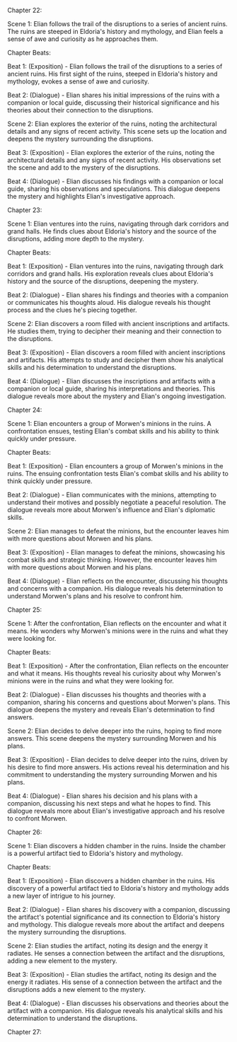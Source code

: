 Chapter 22:

Scene 1: Elian follows the trail of the disruptions to a series of ancient ruins. The ruins are steeped in Eldoria's history and mythology, and Elian feels a sense of awe and curiosity as he approaches them.

Chapter Beats:

Beat 1: (Exposition) - Elian follows the trail of the disruptions to a series of ancient ruins. His first sight of the ruins, steeped in Eldoria's history and mythology, evokes a sense of awe and curiosity.

Beat 2: (Dialogue) - Elian shares his initial impressions of the ruins with a companion or local guide, discussing their historical significance and his theories about their connection to the disruptions.

Scene 2: Elian explores the exterior of the ruins, noting the architectural details and any signs of recent activity. This scene sets up the location and deepens the mystery surrounding the disruptions.

Beat 3: (Exposition) - Elian explores the exterior of the ruins, noting the architectural details and any signs of recent activity. His observations set the scene and add to the mystery of the disruptions.

Beat 4: (Dialogue) - Elian discusses his findings with a companion or local guide, sharing his observations and speculations. This dialogue deepens the mystery and highlights Elian's investigative approach.

Chapter 23:

Scene 1: Elian ventures into the ruins, navigating through dark corridors and grand halls. He finds clues about Eldoria's history and the source of the disruptions, adding more depth to the mystery.

Chapter Beats:

Beat 1: (Exposition) - Elian ventures into the ruins, navigating through dark corridors and grand halls. His exploration reveals clues about Eldoria's history and the source of the disruptions, deepening the mystery.

Beat 2: (Dialogue) - Elian shares his findings and theories with a companion or communicates his thoughts aloud. His dialogue reveals his thought process and the clues he's piecing together.

Scene 2: Elian discovers a room filled with ancient inscriptions and artifacts. He studies them, trying to decipher their meaning and their connection to the disruptions.

Beat 3: (Exposition) - Elian discovers a room filled with ancient inscriptions and artifacts. His attempts to study and decipher them show his analytical skills and his determination to understand the disruptions.

Beat 4: (Dialogue) - Elian discusses the inscriptions and artifacts with a companion or local guide, sharing his interpretations and theories. This dialogue reveals more about the mystery and Elian's ongoing investigation.

Chapter 24:

Scene 1: Elian encounters a group of Morwen's minions in the ruins. A confrontation ensues, testing Elian's combat skills and his ability to think quickly under pressure.

Chapter Beats:

Beat 1: (Exposition) - Elian encounters a group of Morwen's minions in the ruins. The ensuing confrontation tests Elian's combat skills and his ability to think quickly under pressure.

Beat 2: (Dialogue) - Elian communicates with the minions, attempting to understand their motives and possibly negotiate a peaceful resolution. The dialogue reveals more about Morwen's influence and Elian's diplomatic skills.

Scene 2: Elian manages to defeat the minions, but the encounter leaves him with more questions about Morwen and his plans.

Beat 3: (Exposition) - Elian manages to defeat the minions, showcasing his combat skills and strategic thinking. However, the encounter leaves him with more questions about Morwen and his plans.

Beat 4: (Dialogue) - Elian reflects on the encounter, discussing his thoughts and concerns with a companion. His dialogue reveals his determination to understand Morwen's plans and his resolve to confront him.

Chapter 25:

Scene 1: After the confrontation, Elian reflects on the encounter and what it means. He wonders why Morwen's minions were in the ruins and what they were looking for.

Chapter Beats:

Beat 1: (Exposition) - After the confrontation, Elian reflects on the encounter and what it means. His thoughts reveal his curiosity about why Morwen's minions were in the ruins and what they were looking for.

Beat 2: (Dialogue) - Elian discusses his thoughts and theories with a companion, sharing his concerns and questions about Morwen's plans. This dialogue deepens the mystery and reveals Elian's determination to find answers.

Scene 2: Elian decides to delve deeper into the ruins, hoping to find more answers. This scene deepens the mystery surrounding Morwen and his plans.

Beat 3: (Exposition) - Elian decides to delve deeper into the ruins, driven by his desire to find more answers. His actions reveal his determination and his commitment to understanding the mystery surrounding Morwen and his plans.

Beat 4: (Dialogue) - Elian shares his decision and his plans with a companion, discussing his next steps and what he hopes to find. This dialogue reveals more about Elian's investigative approach and his resolve to confront Morwen.

Chapter 26:

Scene 1: Elian discovers a hidden chamber in the ruins. Inside the chamber is a powerful artifact tied to Eldoria's history and mythology.

Chapter Beats:

Beat 1: (Exposition) - Elian discovers a hidden chamber in the ruins. His discovery of a powerful artifact tied to Eldoria's history and mythology adds a new layer of intrigue to his journey.

Beat 2: (Dialogue) - Elian shares his discovery with a companion, discussing the artifact's potential significance and its connection to Eldoria's history and mythology. This dialogue reveals more about the artifact and deepens the mystery surrounding the disruptions.

Scene 2: Elian studies the artifact, noting its design and the energy it radiates. He senses a connection between the artifact and the disruptions, adding a new element to the mystery.

Beat 3: (Exposition) - Elian studies the artifact, noting its design and the energy it radiates. His sense of a connection between the artifact and the disruptions adds a new element to the mystery.

Beat 4: (Dialogue) - Elian discusses his observations and theories about the artifact with a companion. His dialogue reveals his analytical skills and his determination to understand the disruptions.

Chapter 27:
